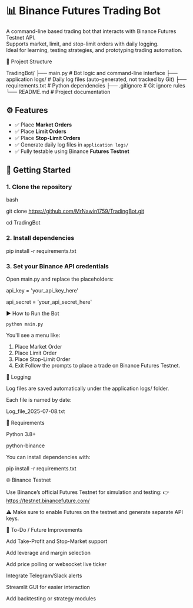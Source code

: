 # 📊 Binance Futures Trading Bot

A command-line based trading bot that interacts with Binance Futures Testnet API.  
Supports market, limit, and stop-limit orders with daily logging.  
Ideal for learning, testing strategies, and prototyping trading automation.

📁 Project Structure

TradingBot/
├── main.py # Bot logic and command-line interface
├── application logs/ # Daily log files (auto-generated, not tracked by Git)
├── requirements.txt # Python dependencies
├── .gitignore # Git ignore rules
└── README.md # Project documentation

## ⚙️ Features

- ✅ Place **Market Orders**
- ✅ Place **Limit Orders**
- ✅ Place **Stop-Limit Orders**
- ✅ Generate daily log files in `application logs/`
- ✅ Fully testable using Binance **Futures Testnet**

## 🚀 Getting Started

### 1. Clone the repository

bash

git clone https://github.com/MrNawin1759/TradingBot.git

cd TradingBot

### 2. Install dependencies
pip install -r requirements.txt

### 3. Set your Binance API credentials
Open main.py and replace the placeholders:

api_key = 'your_api_key_here'

api_secret = 'your_api_secret_here'

▶️ How to Run the Bot

    python main.py
    
You'll see a menu like:
1. Place Market Order
2. Place Limit Order
3. Place Stop-Limit Order
4. Exit
Follow the prompts to place a trade on Binance Futures Testnet.

🧾 Logging

Log files are saved automatically under the application logs/ folder.

Each file is named by date:

  Log_file_2025-07-08.txt
  
📄 Requirements
  
  Python 3.8+
  
  python-binance

You can install dependencies with:

   pip install -r requirements.txt

🌐 Binance Testnet

Use Binance’s official Futures Testnet for simulation and testing:
  👉 https://testnet.binancefuture.com/

⚠️ Make sure to enable Futures on the testnet and generate separate API keys.

🚧 To-Do / Future Improvements

 Add Take-Profit and Stop-Market support
 
 Add leverage and margin selection
 
 Add price polling or websocket live ticker
 
 Integrate Telegram/Slack alerts
 
 Streamlit GUI for easier interaction
 
 Add backtesting or strategy modules
